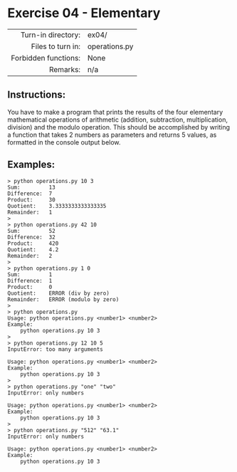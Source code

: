 # Exercise 04 - Elementary

|                         |                    |
| -----------------------:| ------------------ |
|   Turn-in directory:    |  ex04/             |
|   Files to turn in:     |  operations.py     |
|   Forbidden functions:  |  None              |
|   Remarks:              |  n/a               |

## Instructions:

You have to make a program that prints the results of the four elementary mathematical operations of arithmetic (addition, subtraction, multiplication, division) and the modulo operation. This should be accomplished by writing a function that takes 2 numbers as parameters and returns 5 values, as formatted in the console output below.

## Examples:

```console
> python operations.py 10 3
Sum:         13
Difference:  7
Product:     30
Quotient:    3.3333333333333335
Remainder:   1
>
> python operations.py 42 10
Sum:         52
Difference:  32
Product:     420
Quotient:    4.2
Remainder:   2
>
> python operations.py 1 0
Sum:         1
Difference:  1
Product:     0
Quotient:    ERROR (div by zero)
Remainder:   ERROR (modulo by zero)
>
> python operations.py
Usage: python operations.py <number1> <number2>
Example:
    python operations.py 10 3
>
> python operations.py 12 10 5
InputError: too many arguments

Usage: python operations.py <number1> <number2>
Example:
    python operations.py 10 3
>
> python operations.py "one" "two"
InputError: only numbers

Usage: python operations.py <number1> <number2>
Example:
    python operations.py 10 3
>
> python operations.py "512" "63.1"
InputError: only numbers

Usage: python operations.py <number1> <number2>
Example:
    python operations.py 10 3
```
